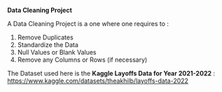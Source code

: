 **Data Cleaning Project**

A Data Cleaning Project is a one where one requires to :
1. Remove Duplicates
2. Standardize the Data 
3. Null Values or Blank Values 
4. Remove any Columns or Rows (if necessary)

The Dataset used here is the **Kaggle Layoffs Data for Year 2021-2022** : https://www.kaggle.com/datasets/theakhilb/layoffs-data-2022

